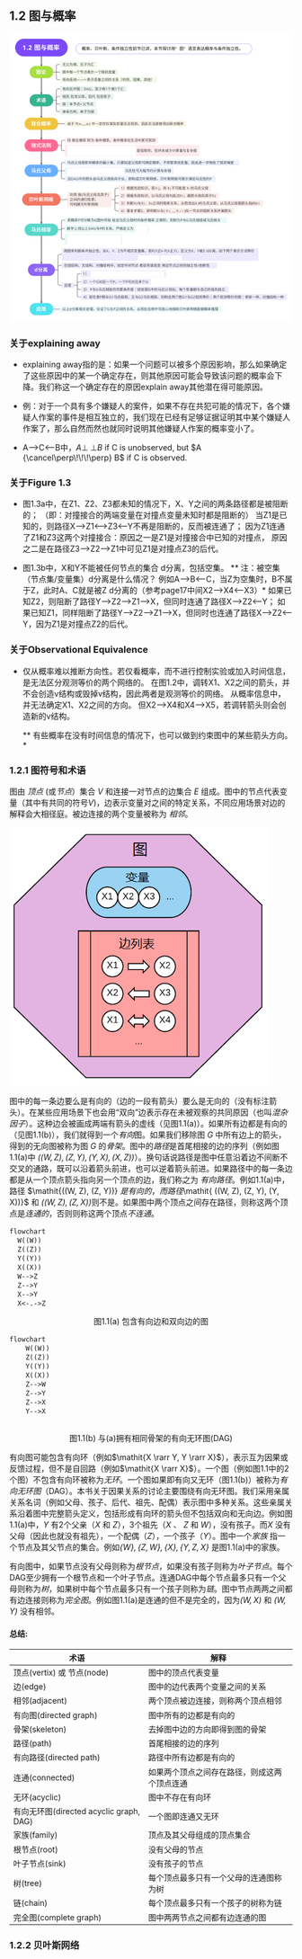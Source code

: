 

## 1.2 图与概率

![概念串联](1.2图与概率.svg)

### 关于explaining away

* explaining away指的是：如果一个问题可以被多个原因影响，那么如果确定了这些原因中的某一个确定存在，则其他原因可能会导致该问题的概率会下降。我们称这一个确定存在的原因explain away其他潜在得可能原因。

* 例：对于一个具有多个嫌疑人的案件，如果不存在共犯可能的情况下，各个嫌疑人作案的事件是相互独立的，我们现在已经有足够证据证明其中某个嫌疑人作案了，那么自然而然也就同时说明其他嫌疑人作案的概率变小了。
* A—>C<—B中，$A {\perp\!\!\!\perp} B$ if C is unobserved, but $A {\cancel\perp\!\!\!\perp} B$ if C is observed.



### 关于Figure 1.3

* 图1.3a中，在Z1、Z2、Z3都未知的情况下，X、Y之间的两条路径都是被阻断的；
  （即：对撞接合的两端变量在对撞点变量未知时都是阻断的）
  当Z1是已知的，则路径X—>Z1<—>Z3<—Y不再是阻断的，反而被连通了；
  因为Z1连通了Z1和Z3这两个对撞接合：原因之一是Z1是对撞接合中已知的对撞点，
  原因之二是在路径Z3—>Z2—>Z1中可见Z1是对撞点Z3的后代。 
  
* 图1.3b中，X和Y不能被任何节点的集合 d分离，包括空集。
  ** 注：被空集（节点集/变量集）d分离是什么情况？
  例如A—>B<—C，当Z为空集时，B不属于Z，此时A、C就是被Z  d分离的（参考page17中间X2—>X4<—X3）*
  如果已知Z2，则阻断了路径Y—>Z2—>Z1—>X，但同时连通了路径X—>Z2<—Y；
  如果已知Z1，同样阻断了路径Y—>Z2—>Z1—>X，但同时也连通了路径X—>Z2<—Y，因为Z1是对撞点Z2的后代。
  
  

### 关于Observational Equivalence

* 仅从概率难以推断方向性。若仅看概率，而不进行控制实验或加入时间信息，是无法区分观测等价的两个网络的。
  在图1.2中，调转X1、X2之间的箭头，并不会创造v结构或毁掉v结构，因此两者是观测等价的网络。
  从概率信息中，并无法确定X1、X2之间的方向。
  但X2—>X4和X4—>X5，若调转箭头则会创造新的v结构。
  
  ** 有些概率在没有时间信息的情况下，也可以做到约束图中的某些箭头方向。*

### 1.2.1 图符号和术语

图由 *顶点* (或*节点*）集合 $\mathit{V}$ 和连接一对节点的边集合 $\mathit{E}$ 组成。图中的节点代表变量（其中有共同的符号$\mathit{V}$)，边表示变量对之间的特定关系，不同应用场景对边的解释会大相径庭。被边连接的两个变量被称为 *相邻*。

![图](../_media/graph_schema.png) 

图中的每一条边要么是有向的（边的一段有箭头）要么是无向的（没有标注箭头）。在某些应用场景下也会用“双向”边表示存在未被观察的共同原因（也叫*混杂因子*）。这种边会被画成两端有箭头的虚线（见图1.1(a)）。如果所有边都是有向的（见图1.1(b)），我们就得到一个*有向*图。如果我们移除图 $\mathit{G}$ 中所有边上的箭头，得到的无向图被称为图 $\mathit{G}$ 的*骨架*。图中的*路径*是首尾相接的边的序列（例如图1.1(a)中 $\mathit{((W, Z), (Z, Y), (Y, X), (X, Z)) }$）。换句话说路径是图中任意沿着边不间断不交叉的通路，既可以沿着箭头前进，也可以逆着箭头前进。如果路径中的每一条边都是从一个顶点箭头指向另一个顶点的边，我们称之为 *有向路径*。例如1.1(a)中，路径  $\mathit{((W, Z), (Z, Y))} $是有向的，而路径$\mathit{ ((W, Z), (Z, Y), (Y, X))}$ 和 $\mathit{((W, Z), (Z, X)) }$则不是。如果图中两个顶点之间存在路径，则称这两个顶点是*连通的*，否则则称这两个顶点*不连通*。



```mermaid
flowchart
  W((W))
  Z((Z))
  Y((Y))
  X((X))
  W-->Z
  Z-->Y
  X-->Y
  X<-.->Z
```
<p align="center">图1.1(a) 包含有向边和双向边的图</p>

```mermaid
flowchart
	W((W))
  	Z((Z))
  	Y((Y))
  	X((X))
  	Z-->W
  	Z-->Y
  	Z-->X
  	Y-->X
  	
```
<p align="center">图1.1(b) 与(a)拥有相同骨架的有向无环图(DAG)</p>

有向图可能包含有向环（例如$\mathit{X \rarr Y, Y \rarr X}$），表示互为因果或反馈过程，但不是自回路（例如$\mathit{X \rarr X}$）。一个图（例如图1.1中的2个图）不包含有向环被称为*无环*。一个图如果即有向又无环（图1.1(b)）被称为*有向无环图*（DAG）。本书关于因果关系的讨论主要围绕有向无环图。我们采用亲属关系名词（例如父母、孩子、后代、祖先、配偶）表示图中多种关系。这些亲属关系沿着图中完整箭头定义，包括形成有向环的箭头但不包括双向和无向边。例如图1.1(a)中，$\mathit{Y}$ 有2个父亲（$\mathit{X}$ 和 $\mathit{Z}$），3个祖先（$\mathit{X}$ 、 $\mathit{Z}$ 和 $\mathit{W}$），没有孩子。而$\mathit{X}$ 没有父母（因此也就没有祖先），一个配偶（$\mathit{Z}$），一个孩子（$\mathit{Y}$）。图中一个*家族* 指一个节点及其父节点的集合。例如$\mathit{\{W\}, \{Z, W\}, \{X\}, \{Y, Z, X\}}$ 是图1.1(a)中的家族。

有向图中，如果节点没有父母则称为*根节点*，如果没有孩子则称为*叶子节点*。每个DAG至少拥有一个根节点和一个叶子节点。连通DAG中每个节点最多只有一个父母则称为*树*，如果树中每个节点最多只有一个孩子则称为*链*。图中节点两两之间都有边连接则称为*完全图*。例如图1.1(a)是连通的但不是完全的，因为$\mathit{(W, X)}$ 和 $\mathit{(W, Y)}$ 没有相邻。 

<div class="alert alert-info" role="alert">
  <h4 class="alert-heading">总结:</h4>
<table class="table table-bordered">
  <thead>
    <tr>
      <th>术语</th>
      <th>解释</th>
    </tr>
  </thead>
  <tbody>
  	<tr>
      <td>顶点(vertix) 或 节点(node)</td>
      <td>图中的顶点代表变量</td>
    </tr>
    <tr>
      <td>边(edge)</td>
      <td>图中的边代表两个变量之间的关系</td>
    </tr>
    <tr>
      <td>相邻(adjacent)</td>
      <td>两个顶点被边连接，则称两个顶点相邻</td>
    </tr>
    <tr>
      <td>有向图(directed graph)</td>
      <td>图中所有的边都是有向的</td>
    </tr>
    <tr>
      <td>骨架(skeleton)</td>
      <td>去掉图中边的方向即得到图的骨架</td>
    </tr>
    <tr>
      <td>路径(path)</td>
      <td>首尾相接的边的序列</td>
    </tr>
    <tr>
      <td>有向路径(directed path)</td>
      <td>路径中所有边都是有向的</td>
    </tr>
    <tr>
      <td>连通(connected)</td>
      <td>如果两个顶点之间存在路径，则成这两个顶点连通</td>
    </tr>
    <tr>
      <td>无环(acyclic)</td>
      <td>图中不存在有向环</td>
    </tr>
    <tr>
      <td>有向无环图(directed acyclic graph, DAG)</td>
      <td>一个图即连通又无环</td>
    </tr>
    <tr>
      <td>家族(family)</td>
      <td>顶点及其父母组成的顶点集合</td>
    </tr>
    <tr>
      <td>根节点(root)</td>
      <td>没有父母的节点</td>
    </tr>
    <tr>
      <td>叶子节点(sink)</td>
      <td>没有孩子的节点</td>
    </tr>
    <tr>
      <td>树(tree)</td>
      <td>每个顶点最多只有一个父母的连通图称为树</td>
    </tr>
    <tr>
      <td>链(chain)</td>
      <td>每个顶点最多只有一个孩子的树称为链</td>
    </tr>
    <tr>
      <td>完全图(complete graph)</td>
      <td>图中两两节点之间都有边连通的图</td>
    </tr>
  </tbody>
</table>
</div>


### 1.2.2 贝叶斯网络




